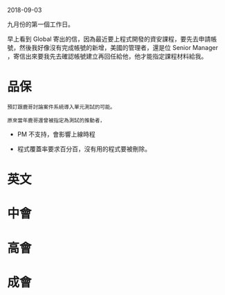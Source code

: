 2018-09-03

九月份的第一個工作日。

早上看到 Global 寄出的信，因為最近要上程式開發的資安課程，要先去申請帳號，然後我好像沒有完成帳號的新增，美國的管理者，還是位 Senior Manager ，寄信出來要我先去確認帳號建立再回任給他，他才能指定課程材料給我。

# 品保
    
    預訂跟鹿哥討論案件系統導入單元測試的可能。

    原來當年鹿哥還曾被指定為測試的推動者，

* PM 不支持，會影響上線時程

* 程式覆蓋率要求百分百，沒有用的程式要被刪除。


# 英文

# 中會

# 高會

# 成會